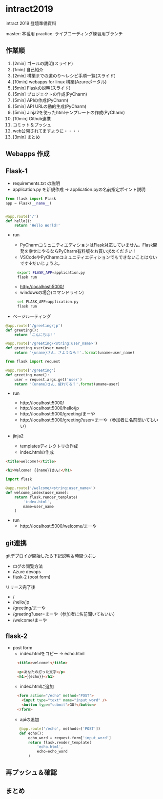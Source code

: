 # intract2019
intract 2019 登壇準備資料

master: 本番用
practice: ライブコーディング練習用ブランチ


## 作業順

1. [2min] ゴールの説明(スライド)
1. [1min] 自己紹介
1. [2min] 構築までの道のり～レシピ手順一覧(スライド) 
1. [10min] webapps for linux 構築(Azureポータル)
1. [5min] Flaskの説明(スライド)
1. [5min] プロジェクトの作成(PyCharm)
1. [5min] APIの作成(PyCharm)
1. [5min] API URLの動的生成(PyCharm)
1. [5min] Jinja2を使ったhtmlテンプレートの作成(PyCharm)
1. [10min] Github連携
1. コミット＆プッシュ
1. web公開されてますように・・・・
1. [3min] まとめ

## Webapps 作成


## Flask-1

- requirements.txt の説明
- application.py を新規作成 -> application.pyの名前指定ポイント説明

```python
from flask import Flask
app = Flask(__name__)


@app.route('/')
def hello():
    return 'Hello World!'

```

- run
    - PyCharmコミュニティエディションはFlask対応していません。Flask開発を幸せにやるならPyCharm有料版をお買い求めください！
    - VSCodeやPyCharmコミュニティエディションでもできないことはないです↓だいじょうぶ。
    ```bash
      export FLASK_APP=application.py
      flask run
    ```
    - [http://localhost:5000/](http://localhost:5000/)
    - windowsの場合(コマンドライン)
    ```python
      set FLASK_APP=application.py
      flask run
    ```

- ページルーティング
```python
@app.route('/greeting/jp')
def greeting():
    return 'こんにちは！'
```

```python
@app.route('/greeting/<string:user_name>')
def greeting_user(user_name):
    return '{uname}さん、さようなら！'.format(uname=user_name)
```

```python
from flask import request

@app.route('/greeting')
def greeting_name():
    user = request.args.get('user')
    return '{uname}さん、疲れてる？'.format(uname=user)
```

- run
    - http://localhost:5000/
    - http://localhost:5000/hello/jp
    - http://localhost:5000/greeting/まーや
    - http://localhost:5000/greeting?user=まーや（参加者に名前聞いてもいい）
    
- jinja2
    - templatesディレクトリの作成
    - index.htmlの作成
```html
<title>welcome!</title>

<h1>Welcome! {{name}}さん!</h1>
```

```python
import flask

@app.route('/welcome/<string:user_name>')
def welcome_index(user_name):
    return flask.render_template(
        'index.html',
        name=user_name
    )
```

- run
    - http://localhost:5000/welcome/まーや

## git連携
gitデプロイが開始したら下記説明＆時間つぶし

- ログの閲覧方法
- Azure devops
- flask-2 (post form)

リリース完了後

- /
- /hello/jp
- /greeting/まーや
- /greeting?user=まーや（参加者に名前聞いてもいい）
- /welcome/まーや

## flask-2

- post form
    - index.htmlをコピー -> echo.html
    ```html
      <title>welcome!</title>
        
      <p>あなたの打った文字</p>
      <h1>{{echo}}</h1>
    ```
    - index.htmlに追加
    ```html
      <form action="/echo" method="POST">
        <input type="text" name="input_word" />
        <button type="submit">GO!</button>
      </form>
    ```
    - apiの追加
   ```python
      @app.route('/echo', methods=['POST'])
      def echo():
          echo_word = request.form['input_word']
          return flask.render_template(
              'echo.html',
              echo=echo_word
          )
    ```
 
 ## 再プッシュ＆確認
 
 ## まとめ